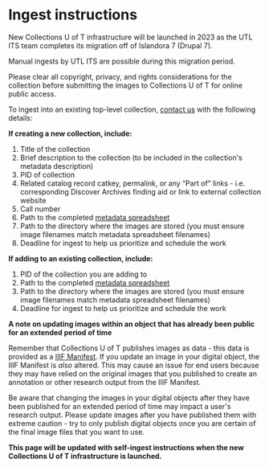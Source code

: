 # Ingest instructions

New Collections U of T infrastructure will be launched in 2023 as the UTL ITS team completes its migration off of Islandora 7 (Drupal 7). 

Manual ingests by UTL ITS are possible during this migration period. 

Please clear all copyright, privacy, and rights considerations for the collection before submitting the images to Collections U of T for online public access.

To ingest into an existing top-level collection, [contact us](mailto:digitalinitiatives@library.utoronto.ca) with the following details:

**If creating a new collection, include:**
1. Title of the collection
2. Brief description to the collection (to be included in the collection's metadata description)
3. PID of collection
4. Related catalog record catkey, permalink, or any “Part of” links - i.e. corresponding Discover Archives finding aid or link to external collection website
5. Call number
6. Path to the completed [metadata spreadsheet](https://github.com/utlib/collections-uoft/blob/main/docs/metadata_template_instructions.md)
7. Path to the directory where the images are stored (you must ensure image filenames match metadata spreadsheet filenames)
8. Deadline for ingest to help us prioritize and schedule the work

**If adding to an existing collection, include:**
1. PID of the collection you are adding to
2. Path to the completed [metadata spreadsheet](https://github.com/utlib/collections-uoft/blob/main/docs/metadata_template_instructions.md)
7. Path to the directory where the images are stored (you must ensure image filenames match metadata spreadsheet filenames)
8. Deadline for ingest to help us prioritize and schedule the work

**A note on updating images within an object that has already been public for an extended period of time**

Remember that Collections U of T publishes images as data - this data is provided as a [IIIF Manifest](https://iiif.io/guides/using_iiif_resources/). If you update an image in your digital object, the IIIF Manifest is *also* altered. This may cause an issue for end users because they may have relied on the original images that you published to create an annotation or other research output from the IIIF Manifest. 

Be aware that changing the images in your digital objects after they have been published for an extended period of time may impact a user's research output. Please update images after you have published them with extreme caution - try to only publish digital objects once you are certain of the final image files that you want to use. 

**This page will be updated with self-ingest instructions when the new Collections U of T infrastructure is launched.**
